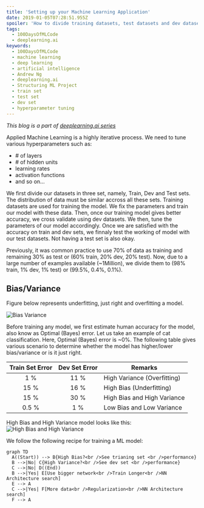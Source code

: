 ```yaml
---
title: 'Setting up your Machine Learning Application'
date: 2019-01-05T07:28:51.955Z
spoiler: 'How to divide training datasets, test datasets and dev datasets? How much hidden layer is required to train a model?'
tags:
  - 100DaysOfMLCode
  - deeplearning.ai
keywords:
  - 100DaysOfMLCode
  - machine learning
  - deep learning
  - artificial intelligence
  - Andrew Ng
  - deeplearning.ai
  - Structuring ML Project
  - train set
  - test set
  - dev set
  - hyperparameter tuning
---
```

*This blog is a part of [deeplearning.ai series](/deeplearning-ai-andrew-ng-coursera)*

Applied Machine Learning is a highly iterative process. We need to tune various hyperparameters such as:  
  - \# of layers
  - \# of hidden units
  - learning rates
  - activation functions
  - and so on...

We first divide our datasets in three set, namely, Train, Dev and Test sets. The distribution of data must be similar accross all these sets.
Training datasets are used for training the model. We fix the parameters and train our model with these data. Then, once our training model gives better accuracy, we cross validate using dev datasets. We then, tune the parameters of our model accordingly. Once we are satisfied with the accuracy on train and dev sets, we finnaly test the working of model with our test datasets. Not having a test set is also okay.

Previously, it was common practice to use 70% of data as training and remaining 30% as test or (60% train, 20% dev, 20% test). Now, due to a large number of examples available (~1Million), we divide them to (98% train, 1% dev, 1% test) or (99.5%, 0.4%, 0.1%).

## Bias/Variance

Figure below represents underfitting, just right and overfitting a model.

![Bias Variance](/img/bias-variance.png)

Before training any model, we first estimate human accuracy for the model, also know as Optimal (Bayes) error. Let us take an example of cat classification. Here, Optimal (Bayes) error is ~0%.
The following table gives various scenario to determine whether the model has higher/lower bias/variance or is it just right.

|Train Set Error|Dev Set Error|Remarks|
|:--:|:--:|--|
|1 %|11 %|High Variance (Overfitting)|
|15 %|16 %|High Bias (Underfitting)|
|15 %|30 %|High Bias and High Variance|
|0.5 %|1 %|Low Bias and Low Variance|

High Bias and High Variance model looks like this:  
![High Bias and High Variance](/img/high-bias-variance.png)

We follow the following recipe for training a ML model:

```mermaid
graph TD
  A((Start)) --> B{High Bias?<br />See trianing set <br />performance}
  B -->|No| C{High Variance?<br />See dev set <br />performance}
  C -->|No| D((End))
  B -->|Yes| E[Use bigger network<br />Train Longer<br />NN Architecture search]
  E --> A
  C -->|Yes| F[More data<br />Regularization<br />NN Architecture search]
  F --> A
```

